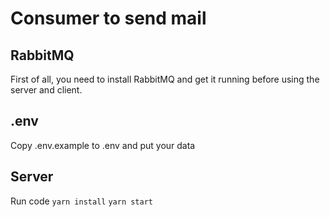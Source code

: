 # Consumer to send mail

## RabbitMQ
First of all, you need to install RabbitMQ and get it running before using the server and client.

## .env
Copy .env.example to .env and put your data

## Server
Run code 
```yarn install```
```yarn start```